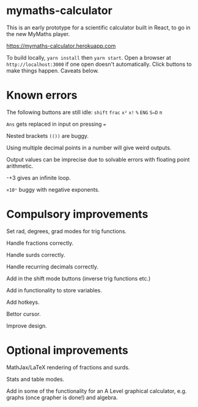 # mymaths-calculator

This is an early prototype for a scientific calculator built in React, to go in the new MyMaths player.

https://mymaths-calculator.herokuapp.com

To build locally, `yarn install` then `yarn start`. Open a browser at `http://localhost:3000` if one open doesn't automatically.
Click buttons to make things happen. Caveats below.

# Known errors

The following buttons are still idle:
`shift`
`frac`
`x²`
`x!`
`%`
`ENG`
`S⇔D`
`π`

`Ans` gets replaced in input on pressing `=`

Nested brackets `(())` are buggy.

Using multiple decimal points in a number will give weird outputs.

Output values can be imprecise due to solvable errors with floating point arithmetic.

-+3 gives an infinite loop.

`×10ⁿ` buggy with negative exponents.

# Compulsory improvements

Set rad, degrees, grad modes for trig functions.

Handle fractions correctly.

Handle surds correctly.

Handle recurring decimals correctly.

Add in the shift mode buttons (inverse trig functions etc.)

Add in functionality to store variables.

Add hotkeys.

Bettor cursor.

Improve design.

# Optional improvements

MathJax/LaTeX rendering of fractions and surds.

Stats and table modes.

Add in some of the functionality for an A Level graphical calculator, e.g. graphs (once grapher is done!) and algebra.
